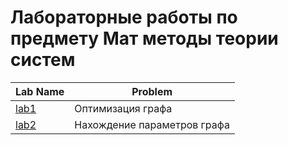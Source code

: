 # Лабораторные работы по предмету **Мат методы теории систем**

| Lab Name | Problem |
| -------- | ------- |
| [lab1](./lab1/) | Оптимизация графа |
| [lab2](./lab2/) | Нахождение параметров графа |
